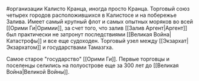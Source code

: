 #организации 
Калисто Кранца, иногда просто Кранца. Торговый союз четырех городов расположившихся в Калистосе и на побережье Залива. Имеет самый крупный флот и самых опытных моряков во всей [[Орими Ги|Оримии]], за счет того, что залив [[Залив Аргент|Аргент]] был практически не затронут последствиями [[Великая Война|Катастрофы]] и все еще судоходен. Торговый узел между [[Экзархат|Экзархатом]] и государствами Тамазгха.

Самое старое "государство" [[Орими Ги]]. Первые торговцы и поселенцы селились на полуострове еще за 300 лет до [[Великая Война|Великой Войны]].